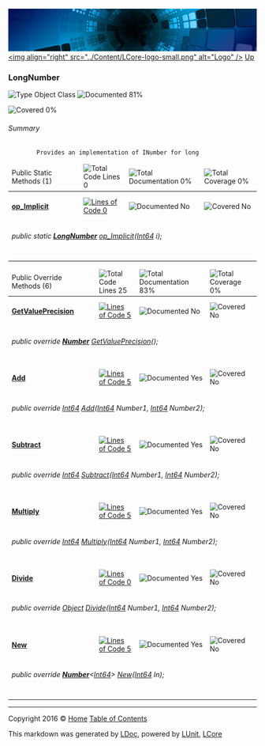 ![](../Content/LCore-banner-small.png "")
[&lt;img align=&quot;right&quot; src=&quot;../Content/LCore-logo-small.png&quot; alt=&quot;Logo&quot; /&gt;](../../README.md)
[Up](../L.md)

### LongNumber

![Type Object Class](http://b.repl.ca/v1/Type-Object%20Class-blue.png "") ![Documented 81%](http://b.repl.ca/v1/Documented-81%25-green.png "")

![Covered 0%](http://b.repl.ca/v1/Covered-0%25-red.png "")


###### Summary

            Provides an implementation of INumber for long
            

<table>
<thead><tr><td>Public Static Methods (1)</td>
<td></td>
<td><img src="http://b.repl.ca/v1/Total%20Code%20Lines-0-red.png" alt="Total Code Lines 0" /></td>
<td><img src="http://b.repl.ca/v1/Total%20Documentation-0%25-red.png" alt="Total Documentation 0%" /></td>
<td><img src="http://b.repl.ca/v1/Total%20Coverage-0%25-red.png" alt="Total Coverage 0%" /></td></tr></thead>
<tr><td><h4><strong><a href="LongNumber_op_Implicit.md" alt="">op_Implicit</a></strong></h4></td>
<td>   </td>
<td><a href="../Numbers/LongNumber.cs#L" alt=""><img src="http://b.repl.ca/v1/Lines%20of%20Code-0-red.png" alt="Lines of Code 0" /></a></td>
<td><img src="http://b.repl.ca/v1/Documented-No-red.png" alt="Documented No" /></td>
<td><img src="http://b.repl.ca/v1/Covered-No-red.png" alt="Covered No" /></td></tr>
<tr><td colspan="5"><h6>public static <strong><a href="LongNumber.md" alt="">LongNumber</a></strong> <a href="LongNumber_op_Implicit.md" alt="">op_Implicit</a>(<a href="https://msdn.microsoft.com/en-us/library/system.int64.aspx" alt="">Int64</a> i);</h6>
</td>
</tr>
<tr><td width="850px" colspan="351"></td></tr>
</table>


<table>
<thead><tr><td>Public Override Methods (6)</td>
<td></td>
<td><img src="http://b.repl.ca/v1/Total%20Code%20Lines-25-blue.png" alt="Total Code Lines 25" /></td>
<td><img src="http://b.repl.ca/v1/Total%20Documentation-83%25-green.png" alt="Total Documentation 83%" /></td>
<td><img src="http://b.repl.ca/v1/Total%20Coverage-0%25-red.png" alt="Total Coverage 0%" /></td></tr></thead>
<tr><td><h4><strong><a href="LongNumber_GetValuePrecision.md" alt="">GetValuePrecision</a></strong></h4></td>
<td>   </td>
<td><a href="../Numbers/LongNumber.cs#L63" alt=""><img src="http://b.repl.ca/v1/Lines%20of%20Code-5-blue.png" alt="Lines of Code 5" /></a></td>
<td><img src="http://b.repl.ca/v1/Documented-No-red.png" alt="Documented No" /></td>
<td><img src="http://b.repl.ca/v1/Covered-No-red.png" alt="Covered No" /></td></tr>
<tr><td colspan="5"><h6>public override <strong><a href="Number.md" alt="">Number</a></strong> <a href="LongNumber_GetValuePrecision.md" alt="">GetValuePrecision</a>();</h6>
</td>
</tr>
<tr><td><h4><strong><a href="LongNumber_Add-0.md" alt="">Add</a></strong></h4></td>
<td>   </td>
<td><a href="../Numbers/LongNumber.cs#L71" alt=""><img src="http://b.repl.ca/v1/Lines%20of%20Code-5-blue.png" alt="Lines of Code 5" /></a></td>
<td><img src="http://b.repl.ca/v1/Documented-Yes-brightgreen.png" alt="Documented Yes" /></td>
<td><img src="http://b.repl.ca/v1/Covered-No-red.png" alt="Covered No" /></td></tr>
<tr><td colspan="5"><h6>public override <a href="https://msdn.microsoft.com/en-us/library/system.int64.aspx" alt="">Int64</a> <a href="LongNumber_Add-0.md" alt="">Add</a>(<a href="https://msdn.microsoft.com/en-us/library/system.int64.aspx" alt="">Int64</a> Number1, <a href="https://msdn.microsoft.com/en-us/library/system.int64.aspx" alt="">Int64</a> Number2);</h6>
</td>
</tr>
<tr><td><h4><strong><a href="LongNumber_Subtract-0.md" alt="">Subtract</a></strong></h4></td>
<td>   </td>
<td><a href="../Numbers/LongNumber.cs#L79" alt=""><img src="http://b.repl.ca/v1/Lines%20of%20Code-5-blue.png" alt="Lines of Code 5" /></a></td>
<td><img src="http://b.repl.ca/v1/Documented-Yes-brightgreen.png" alt="Documented Yes" /></td>
<td><img src="http://b.repl.ca/v1/Covered-No-red.png" alt="Covered No" /></td></tr>
<tr><td colspan="5"><h6>public override <a href="https://msdn.microsoft.com/en-us/library/system.int64.aspx" alt="">Int64</a> <a href="LongNumber_Subtract-0.md" alt="">Subtract</a>(<a href="https://msdn.microsoft.com/en-us/library/system.int64.aspx" alt="">Int64</a> Number1, <a href="https://msdn.microsoft.com/en-us/library/system.int64.aspx" alt="">Int64</a> Number2);</h6>
</td>
</tr>
<tr><td><h4><strong><a href="LongNumber_Multiply-0.md" alt="">Multiply</a></strong></h4></td>
<td>   </td>
<td><a href="../Numbers/LongNumber.cs#L87" alt=""><img src="http://b.repl.ca/v1/Lines%20of%20Code-5-blue.png" alt="Lines of Code 5" /></a></td>
<td><img src="http://b.repl.ca/v1/Documented-Yes-brightgreen.png" alt="Documented Yes" /></td>
<td><img src="http://b.repl.ca/v1/Covered-No-red.png" alt="Covered No" /></td></tr>
<tr><td colspan="5"><h6>public override <a href="https://msdn.microsoft.com/en-us/library/system.int64.aspx" alt="">Int64</a> <a href="LongNumber_Multiply-0.md" alt="">Multiply</a>(<a href="https://msdn.microsoft.com/en-us/library/system.int64.aspx" alt="">Int64</a> Number1, <a href="https://msdn.microsoft.com/en-us/library/system.int64.aspx" alt="">Int64</a> Number2);</h6>
</td>
</tr>
<tr><td><h4><strong><a href="LongNumber_Divide-0.md" alt="">Divide</a></strong></h4></td>
<td>   </td>
<td><a href="../Numbers/LongNumber.cs#L" alt=""><img src="http://b.repl.ca/v1/Lines%20of%20Code-0-red.png" alt="Lines of Code 0" /></a></td>
<td><img src="http://b.repl.ca/v1/Documented-Yes-brightgreen.png" alt="Documented Yes" /></td>
<td><img src="http://b.repl.ca/v1/Covered-No-red.png" alt="Covered No" /></td></tr>
<tr><td colspan="5"><h6>public override <a href="https://msdn.microsoft.com/en-us/library/system.object.aspx" alt="">Object</a> <a href="LongNumber_Divide-0.md" alt="">Divide</a>(<a href="https://msdn.microsoft.com/en-us/library/system.int64.aspx" alt="">Int64</a> Number1, <a href="https://msdn.microsoft.com/en-us/library/system.int64.aspx" alt="">Int64</a> Number2);</h6>
</td>
</tr>
<tr><td><h4><strong><a href="LongNumber_New-0.md" alt="">New</a></strong></h4></td>
<td>   </td>
<td><a href="../Numbers/LongNumber.cs#L104" alt=""><img src="http://b.repl.ca/v1/Lines%20of%20Code-5-blue.png" alt="Lines of Code 5" /></a></td>
<td><img src="http://b.repl.ca/v1/Documented-Yes-brightgreen.png" alt="Documented Yes" /></td>
<td><img src="http://b.repl.ca/v1/Covered-No-red.png" alt="Covered No" /></td></tr>
<tr><td colspan="5"><h6>public override <strong><a href="Number%601.md" alt="">Number</a></strong>&lt;<a href="https://msdn.microsoft.com/en-us/library/system.int64.aspx" alt="">Int64</a>&gt; <a href="LongNumber_New-0.md" alt="">New</a>(<a href="https://msdn.microsoft.com/en-us/library/system.int64.aspx" alt="">Int64</a> In);</h6>
</td>
</tr>
<tr><td width="850px" colspan="360"></td></tr>
</table>




---

Copyright 2016 &copy; [Home](../../README.md) [Table of Contents](../../TableOfContents.md)

This markdown was generated by [LDoc](https://github.com/CodeSingularity/LDoc), powered by [LUnit](https://github.com/CodeSingularity/LUnit), [LCore](https://github.com/CodeSingularity/LCore)
